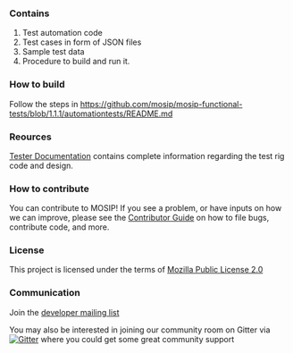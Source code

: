 ### Contains 
1.  Test automation code
2.  Test cases in form of JSON files
3.  Sample test data
4.  Procedure to build and run it.

### How to build
Follow the steps in https://github.com/mosip/mosip-functional-tests/blob/1.1.1/automationtests/README.md

### Reources
[Tester Documentation](https://github.com/mosip/mosip-docs/wiki/Tester-Documentation) contains complete information regarding the test rig code and design.  

### How to contribute
You can contribute to MOSIP! If you see a problem, or have inputs on how we can improve, please see the [Contributor Guide](https://github.com/mosip/mosip-docs/wiki/Contributor-Guide) on how to file bugs, contribute code, and more.

### License
This project is licensed under the terms of [Mozilla Public License 2.0](https://github.com/mosip/mosip-platform/blob/master/LICENSE)

### Communication
Join the [developer mailing list](https://groups.io/g/mosip-dev)

You may also be interested in joining our community room on Gitter via [![Gitter](https://badges.gitter.im/mosip-community/community.svg)](https://gitter.im/mosip-community/community?utm_source=badge&utm_medium=badge&utm_campaign=pr-badge)  where you could get some great community support
